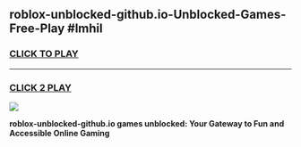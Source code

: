 
## roblox-unblocked-github.io-Unblocked-Games-Free-Play #lmhil
<h3>
<a href="https://us.freeplayer.one?title=roblox-unblocked-github.io&ref=9M">CLICK TO PLAY</a></h3>
<hr>

<h3>
<a href="https://us.freeplayer.one?title=roblox-unblocked-github.io&ref=9M">CLICK 2 PLAY</a>
  
</h3>

<a href="https://us.freeplayer.one?title=roblox-unblocked-github.io&ref=9M"><img src="https://clearcache.store/games.png"></a>


**roblox-unblocked-github.io games unblocked: Your Gateway to Fun and Accessible Online Gaming**
